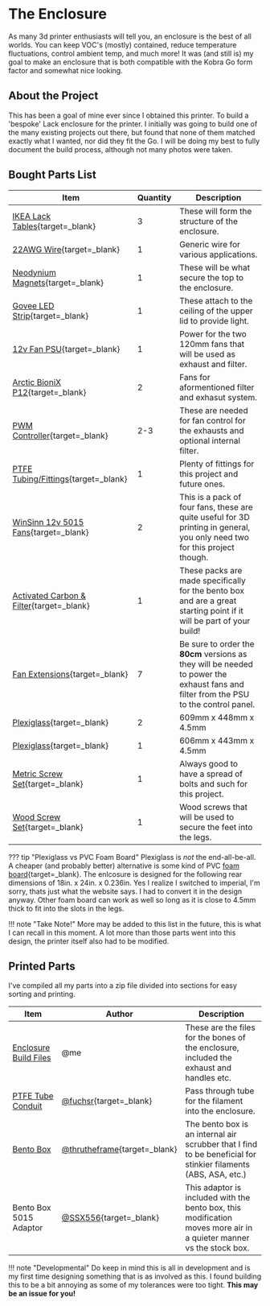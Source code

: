 # The Enclosure

As many 3d printer enthusiasts will tell you, an enclosure is the best of all worlds. You can keep VOC's (mostly) contained, reduce temperature fluctuations, control ambient temp, and much more! It was (and still is) my goal to make an enclosure that is both compatible with the Kobra Go form factor and somewhat nice looking. 

## About the Project
This has been a goal of mine ever since I obtained this printer. To build a 'bespoke' Lack enclosure for the printer. I initially was going to build one of the many existing projects out there, but found that none of them matched exactly what I wanted, nor did they fit the Go. I will be doing my best to fully document the build process, although not many photos were taken.

## Bought Parts List
| Item      | Quantity | Description |
| ----------- | ----------- | ----------- |
|[IKEA Lack Tables](https://amzn.to/3RC7edl){target=_blank}| 3 | These will form the structure of the enclosure. |
|[22AWG Wire](https://amzn.to/3v8cCxc){target=_blank} | 1 | Generic wire for various applications. |
|[Neodynium Magnets](https://amzn.to/3txnx3a){target=_blank} | 1 | These will be what secure the top to the enclosure. |
|[Govee LED Strip](https://amzn.to/3GV1GFW){target=_blank} | 1 | These attach to the ceiling of the upper lid to provide light. |
|[12v Fan PSU](https://amzn.to/3TyUW8g){target=_blank} | 1 | Power for the two 120mm fans that will be used as exhaust and filter. |
|[Arctic BioniX P12](https://amzn.to/47gqR0e){target=_blank} | 2 | Fans for aformentioned filter and exhasut system. |
|[PWM Controller](https://amzn.to/41BJWc6){target=_blank}  | 2-3 | These are needed for fan control for the exhausts and optional internal filter. |
|[PTFE Tubing/Fittings](https://amzn.to/41AaqLh){target=_blank}  | 1 | Plenty of fittings for this project and future ones. |
|[WinSinn 12v 5015 Fans](https://amzn.to/48z9CbA){target=_blank}| 2 | This is a pack of four fans, these are quite useful for 3D printing in general, you only need two for this project though. |
|[Activated Carbon & Filter](https://www.etsy.com/listing/1563529764/carbon-hepa-filter-refill-pack?etsrc=sdt&variation0=3914981833){target=_blank}| 1 | These packs are made specifically for the bento box and are a great starting point if it will be part of your build! |
|[Fan Extensions](https://www.aliexpress.us/item/3256802339021307.html?spm=a2g0o.order_list.order_list_main.41.6f251802NiPLFz&gatewayAdapt=glo2usa){target=_blank} | 7 | Be sure to order the **80cm** versions as they will be needed to power the exhaust fans and filter from the PSU to the control panel. |
|[Plexiglass](https://www.tapplastics.com/product/plastics/cut_to_size_plastic/recycled-acrylic-sheets-clear){target=_blank} | 2 | 609mm x 448mm x 4.5mm   |
|[Plexiglass](https://www.tapplastics.com/product/plastics/cut_to_size_plastic/recycled-acrylic-sheets-clear){target=_blank} | 1 | 606mm x 443mm x 4.5mm   |
|[Metric Screw Set](https://amzn.to/3TFvwpr){target=_blank}| 1 |Always good to have a spread of bolts and such for this project.|
|[Wood Screw Set](https://amzn.to/3RLfl7I){target=_blank}| 1 | Wood screws that will be used to secure the feet into the legs. |

??? tip "Plexiglass vs PVC Foam Board"
    Plexiglass is *not* the end-all-be-all. A cheaper (and probably better) alternative is some kind of PVC [foam board](https://amzn.to/3TFST2e){target=_blank}. The enlcosure is designed for the following rear dimensions of 18in. x 24in. x 0.236in. Yes I realize I switched to imperial, I'm sorry, thats just what the website says. I had to convert it in the design anyway. Other foam board can work as well so long as it is close to 4.5mm thick to fit into the slots in the legs. 


!!! note "Take Note!" 
    More may be added to this list in the future, this is what I can recall in this moment. A lot more than those parts went into this design, the printer itself also had to be modified. 

## Printed Parts
I've compiled all my parts into a zip file divided into sections for easy sorting and printing.

|Item   | Author | Description |
|---    |---    |---    |
|[Enclosure Build Files](../assets/3d-models/enlcosure.zip)| @me | These are the files for the bones of the enclosure, included the exhaust and handles etc. |
|[PTFE Tube Conduit](../assets/3d-models/ptfe-tube-passthru.zip)| [@fuchsr](https://www.printables.com/model/51457-ptfe-filament-conduit-for-lack-enclosure){target=_blank} | Pass through tube for the filament into the enclosure. |
| [Bento Box](../assets/3d-models/bentobox5015_v1.zip)  | [@thrutheframe](https://www.printables.com/model/272525-bentobox-v20-carbon-filter-for-bambu-lab-x1c-enclo/files){target=_blank}  | The bento box is an internal air scrubber that I find to be beneficial for stinkier filaments (ABS, ASA, etc.)  |
| Bento Box 5015 Adaptor | [@SSX556](https://www.printables.com/model/503886-bentobox-v20-5015-pull-configuration-caseshroud){target=_blank} | This adaptor is included with the bento box, this modification moves more air in a quieter manner vs the stock box. |

!!! note "Developmental"
    Do keep in mind this is all in development and is my first time designing something that is as involved as this. I found building this to be a bit annoying as some of my tolerances were too tight. **This may be an issue for you!** 

